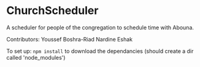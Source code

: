 # ChurchScheduler
A scheduler for people of the congregation to schedule time with Abouna.

Contributors:
Youssef Boshra-Riad
Nardine Eshak

To set up:
`npm install` to download the dependancies (should create a dir called 'node_modules')